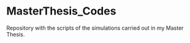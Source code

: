# MasterThesis_Codes
Repository with the scripts of the simulations carried out in my Master Thesis.
